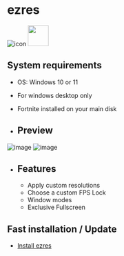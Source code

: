 # ezres
![icon](https://github.com/ivoxprojects/ezres/assets/119132476/99cd7dd3-9314-463d-b3cc-64f272862b3a)
<img src="[https://github.com/favicon.ico](https://github.com/ivoxprojects/ezres/assets/119132476/99cd7dd3-9314-463d-b3cc-64f272862b3a)" width="48">
## System requirements
- OS: Windows 10 or 11
- For windows desktop only
- Fortnite installed on your main disk

- ## Preview
![image](https://github.com/ivoxprojects/ezres/assets/119132476/da399d04-3292-4372-9eea-26e776db3327)
![image](https://github.com/ivoxprojects/ezres/assets/119132476/f27aa02f-84fb-4f7e-b1e8-99606a725463)

- ## Features
  - Apply custom resolutions
  - Choose a custom FPS Lock
  - Window modes
  - Exclusive Fullscreen

## Fast installation / Update
- [Install ezres](https://github.com/ivoxprojects/ezres/releases/tag/download)
